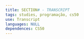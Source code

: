```yaml
---
title: SECTION# - TRANSCRIPT
tags: studies, programação, cs50
use: Transcript
languages: NULL
dependences: CS50
---
```


